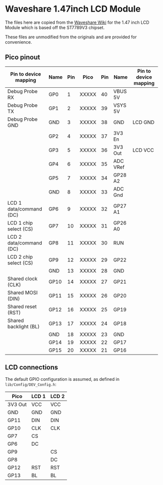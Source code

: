 # Waveshare 1.47inch LCD Module

The files here are copied from the [Waveshare Wiki](https://www.waveshare.com/wiki/1.47inch_LCD_Module) for the 1.47 inch LCD Module which is based off the ST7789V3 chipset.

These files are unmodified from the originals and are provided for convenience.

## Pico pinout

| Pin to device mapping   | Name      | Pin | Pico  | Pin | Name      | Pin to device mapping  |
|-------------------------|-----------|-----| ----- |-----|-----------|------------------------|
| Debug Probe RX          | GP0       | 1   | XXXXX | 40  | VBUS 5V   |                        |
| Debug Probe TX          | GP1       | 2   | XXXXX | 39  | VSYS 5V   |                        |
| Debug Probe GND         | GND       | 3   | XXXXX | 38  | GND       | LCD GND                |
|                         | GP2       | 4   | XXXXX | 37  | 3V3 En    |                        |
|                         | GP3       | 5   | XXXXX | 36  | 3V3 Out   | LCD VCC                |
|                         | GP4       | 6   | XXXXX | 35  | ADC VRef  |                        |
|                         | GP5       | 7   | XXXXX | 34  | GP28 A2   |                        |
|                         | GND       | 8   | XXXXX | 33  | ADC Gnd   |                        |
| LCD 1 data/command (DC) | GP6       | 9   | XXXXX | 32  | GP27 A1   |                        |
| LCD 1 chip select (CS)  | GP7       | 10  | XXXXX | 31  | GP26 A0   |                        |
| LCD 2 data/command (DC) | GP8       | 11  | XXXXX | 30  | RUN       |                        |
| LCD 2 chip select (CS)  | GP9       | 12  | XXXXX | 29  | GP22      |                        |
|                         | GND       | 13  | XXXXX | 28  | GND       |                        |
| Shared clock (CLK)      | GP10      | 14  | XXXXX | 27  | GP21      |                        |
| Shared MOSI (DIN)       | GP11      | 15  | XXXXX | 26  | GP20      |                        |
| Shared reset (RST)      | GP12      | 16  | XXXXX | 25  | GP19      |                        |
| Shared backlight (BL)   | GP13      | 17  | XXXXX | 24  | GP18      |                        |
|                         | GND       | 18  | XXXXX | 23  | GND       |                        |
|                         | GP14      | 19  | XXXXX | 22  | GP17      |                        |
|                         | GP15      | 20  | XXXXX | 21  | GP16      |                        |

## LCD connections

The default GPIO configuration is assumed, as defined in `lib/Config/DEV_Config.h`:

| Pico    | LCD 1 | LCD 2 |
|---------|-------|-------|
| 3V3 Out | VCC   | VCC   |
| GND     | GND   | GND   |
| GP11    | DIN   | DIN   |
| GP10    | CLK   | CLK   |
| GP7     | CS    |       |
| GP6     | DC    |       |
| GP9     |       | CS    |
| GP8     |       | DC    |
| GP12    | RST   | RST   |
| GP13    | BL    | BL    |
